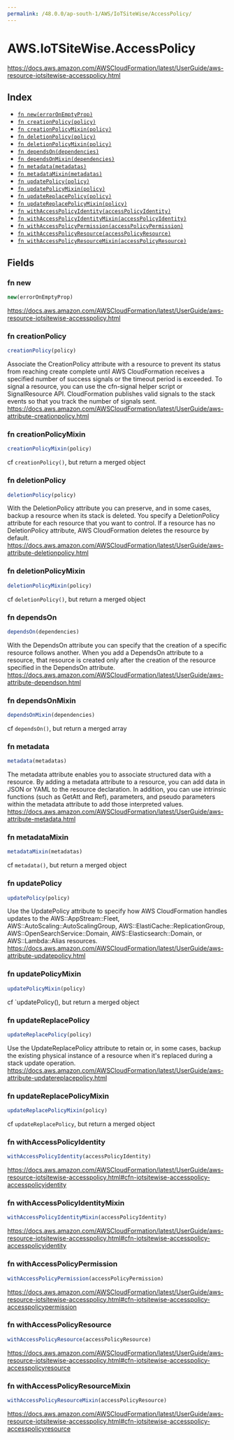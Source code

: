 ```yaml
---
permalink: /48.0.0/ap-south-1/AWS/IoTSiteWise/AccessPolicy/
---
```


# AWS.IoTSiteWise.AccessPolicy

https://docs.aws.amazon.com/AWSCloudFormation/latest/UserGuide/aws-resource-iotsitewise-accesspolicy.html

## Index

* [`fn new(errorOnEmptyProp)`](#fn-new)
* [`fn creationPolicy(policy)`](#fn-creationpolicy)
* [`fn creationPolicyMixin(policy)`](#fn-creationpolicymixin)
* [`fn deletionPolicy(policy)`](#fn-deletionpolicy)
* [`fn deletionPolicyMixin(policy)`](#fn-deletionpolicymixin)
* [`fn dependsOn(dependencies)`](#fn-dependson)
* [`fn dependsOnMixin(dependencies)`](#fn-dependsonmixin)
* [`fn metadata(metadatas)`](#fn-metadata)
* [`fn metadataMixin(metadatas)`](#fn-metadatamixin)
* [`fn updatePolicy(policy)`](#fn-updatepolicy)
* [`fn updatePolicyMixin(policy)`](#fn-updatepolicymixin)
* [`fn updateReplacePolicy(policy)`](#fn-updatereplacepolicy)
* [`fn updateReplacePolicyMixin(policy)`](#fn-updatereplacepolicymixin)
* [`fn withAccessPolicyIdentity(accessPolicyIdentity)`](#fn-withaccesspolicyidentity)
* [`fn withAccessPolicyIdentityMixin(accessPolicyIdentity)`](#fn-withaccesspolicyidentitymixin)
* [`fn withAccessPolicyPermission(accessPolicyPermission)`](#fn-withaccesspolicypermission)
* [`fn withAccessPolicyResource(accessPolicyResource)`](#fn-withaccesspolicyresource)
* [`fn withAccessPolicyResourceMixin(accessPolicyResource)`](#fn-withaccesspolicyresourcemixin)

## Fields

### fn new

```ts
new(errorOnEmptyProp)
```

https://docs.aws.amazon.com/AWSCloudFormation/latest/UserGuide/aws-resource-iotsitewise-accesspolicy.html

### fn creationPolicy

```ts
creationPolicy(policy)
```

Associate the CreationPolicy attribute with a resource to prevent its status from reaching create complete until AWS CloudFormation receives a specified number of success signals or the timeout period is exceeded. To signal a resource, you can use the cfn-signal helper script or SignalResource API. CloudFormation publishes valid signals to the stack events so that you track the number of signals sent. 
https://docs.aws.amazon.com/AWSCloudFormation/latest/UserGuide/aws-attribute-creationpolicy.html

### fn creationPolicyMixin

```ts
creationPolicyMixin(policy)
```

cf `creationPolicy()`, but return a merged object

### fn deletionPolicy

```ts
deletionPolicy(policy)
```

With the DeletionPolicy attribute you can preserve, and in some cases, backup a resource when its stack is deleted. You specify a DeletionPolicy attribute for each resource that you want to control. If a resource has no DeletionPolicy attribute, AWS CloudFormation deletes the resource by default. 
https://docs.aws.amazon.com/AWSCloudFormation/latest/UserGuide/aws-attribute-deletionpolicy.html

### fn deletionPolicyMixin

```ts
deletionPolicyMixin(policy)
```

cf `deletionPolicy()`, but return a merged object

### fn dependsOn

```ts
dependsOn(dependencies)
```

With the DependsOn attribute you can specify that the creation of a specific resource follows another. When you add a DependsOn attribute to a resource, that resource is created only after the creation of the resource specified in the DependsOn attribute. 
https://docs.aws.amazon.com/AWSCloudFormation/latest/UserGuide/aws-attribute-dependson.html

### fn dependsOnMixin

```ts
dependsOnMixin(dependencies)
```

cf `dependsOn()`, but return a merged array

### fn metadata

```ts
metadata(metadatas)
```

The metadata attribute enables you to associate structured data with a resource. By adding a metadata attribute to a resource, you can add data in JSON or YAML to the resource declaration. In addition, you can use intrinsic functions (such as GetAtt and Ref), parameters, and pseudo parameters within the metadata attribute to add those interpreted values. 
https://docs.aws.amazon.com/AWSCloudFormation/latest/UserGuide/aws-attribute-metadata.html

### fn metadataMixin

```ts
metadataMixin(metadatas)
```

cf `metadata()`, but return a merged object

### fn updatePolicy

```ts
updatePolicy(policy)
```

Use the UpdatePolicy attribute to specify how AWS CloudFormation handles updates to the AWS::AppStream::Fleet, AWS::AutoScaling::AutoScalingGroup, AWS::ElastiCache::ReplicationGroup, AWS::OpenSearchService::Domain, AWS::Elasticsearch::Domain, or AWS::Lambda::Alias resources. 
https://docs.aws.amazon.com/AWSCloudFormation/latest/UserGuide/aws-attribute-updatepolicy.html

### fn updatePolicyMixin

```ts
updatePolicyMixin(policy)
```

cf `updatePolicy(), but return a merged object

### fn updateReplacePolicy

```ts
updateReplacePolicy(policy)
```

Use the UpdateReplacePolicy attribute to retain or, in some cases, backup the existing physical instance of a resource when it's replaced during a stack update operation. 
https://docs.aws.amazon.com/AWSCloudFormation/latest/UserGuide/aws-attribute-updatereplacepolicy.html

### fn updateReplacePolicyMixin

```ts
updateReplacePolicyMixin(policy)
```

cf `updateReplacePolicy`, but return a merged object

### fn withAccessPolicyIdentity

```ts
withAccessPolicyIdentity(accessPolicyIdentity)
```

https://docs.aws.amazon.com/AWSCloudFormation/latest/UserGuide/aws-resource-iotsitewise-accesspolicy.html#cfn-iotsitewise-accesspolicy-accesspolicyidentity

### fn withAccessPolicyIdentityMixin

```ts
withAccessPolicyIdentityMixin(accessPolicyIdentity)
```

https://docs.aws.amazon.com/AWSCloudFormation/latest/UserGuide/aws-resource-iotsitewise-accesspolicy.html#cfn-iotsitewise-accesspolicy-accesspolicyidentity

### fn withAccessPolicyPermission

```ts
withAccessPolicyPermission(accessPolicyPermission)
```

https://docs.aws.amazon.com/AWSCloudFormation/latest/UserGuide/aws-resource-iotsitewise-accesspolicy.html#cfn-iotsitewise-accesspolicy-accesspolicypermission

### fn withAccessPolicyResource

```ts
withAccessPolicyResource(accessPolicyResource)
```

https://docs.aws.amazon.com/AWSCloudFormation/latest/UserGuide/aws-resource-iotsitewise-accesspolicy.html#cfn-iotsitewise-accesspolicy-accesspolicyresource

### fn withAccessPolicyResourceMixin

```ts
withAccessPolicyResourceMixin(accessPolicyResource)
```

https://docs.aws.amazon.com/AWSCloudFormation/latest/UserGuide/aws-resource-iotsitewise-accesspolicy.html#cfn-iotsitewise-accesspolicy-accesspolicyresource